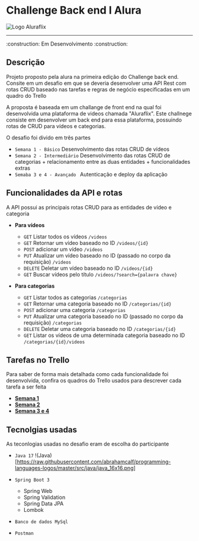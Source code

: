 # Challenge Back end I Alura
![Logo Aluraflix](https://user-images.githubusercontent.com/64627274/216795074-cc10d754-99ee-4768-bd8b-f1e7d228b3b0.png)

<hr>
:construction: Em Desenvolvimento :construction:

## Descrição

Projeto proposto pela alura na primeira edição do Challenge back end. Consite em um desafio em que se deveria desenvolver uma API Rest com rotas CRUD baseado nas tarefas e regras de negócio especificadas em um quadro do Trello

A proposta é baseada em um challange de front end na qual foi desenvolvida uma plataforma de videos chamada "Aluraflix". Este challnege consiste em desenvolver um back end para essa plataforma, possuindo rotas de CRUD para vídeos e categorias.

O desafio foi divido em três partes

- `Semana 1 - Básico` Desenvolvimento das rotas CRUD de vídeos
- `Semana 2 - Intermediário` Desenvolvimento das rotas CRUD de categorias + relacionamento entre as duas entidades + funcionalidades extras
- `Semaba 3 e 4 - Avançado ` Autenticação e deploy da aplicação 

## Funcionalidades da API e rotas

A API possui as principais rotas CRUD para as entidades de vídeo e categoria

- **Para vídeos**

  - `GET` Listar todos os vídeos `/videos`
  - `GET` Retornar um vídeo baseado no ID `/videos/{id}`
  - `POST` adicionar um vídeo `/videos`
  - `PUT` Atualizar um vídeo baseado no ID (passado no corpo da requisição) `/videos` 
  - `DELETE` Deletar um vídeo baseado no ID `/videos/{id}` 
  - `GET` Buscar vídeos pelo título `/videos/?search={palavra chave}`
  
- **Para categorias**

  - `GET` Listar todos as categorias `/categorias`
  - `GET` Retornar uma categoria baseado no ID `/categorias/{id}`
  - `POST` adicionar uma categoria `/categorias`
  - `PUT` Atualizar uma categoria baseado no ID (passado no corpo da requisição) `/categorias`
  - `DELETE` Deletar uma categoria baseado no ID `/categorias/{id}`
  - `GET` Listar os vídeos de uma determinada categoria baseado no ID `/categorias/{id}/videos`
  
## Tarefas no Trello 

Para saber de forma mais detalhada como cada funcionalidade foi desenvolvida, confira os quadros do Trello usados para descrever cada tarefa a ser feita

- **[Semana 1](https://trello.com/b/Mj5x6lMZ/alura-challenge-backend-semana-1)**
- **[Semana 2](https://trello.com/b/5DavhAH7/alura-challenge-backend-semana-2)**
- **[Semana 3 e 4]()**
  
 ## Tecnolgias usadas 
 
 As teconlogias usadas no desafio eram de escolha do participante 
 
 - `Java 17` !(Java)[https://raw.githubusercontent.com/abrahamcalf/programming-languages-logos/master/src/java/java_16x16.png]
 - `Spring Boot 3` 
 
   - Spring Web
   - Spring Validation
   - Spring Data JPA
   - Lombok
 - `Banco de dados MySql`
 - `Postman` 

  
